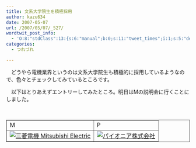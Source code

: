 ```yaml
---
title: 文系大学院生を積極採用
author: kazu634
date: 2007-05-07
url: /2007/05/07/_527/
wordtwit_post_info:
  - 'O:8:"stdClass":13:{s:6:"manual";b:0;s:11:"tweet_times";i:1;s:5:"delay";i:0;s:7:"enabled";i:1;s:10:"separation";s:2:"60";s:7:"version";s:3:"3.7";s:14:"tweet_template";b:0;s:6:"status";i:2;s:6:"result";a:0:{}s:13:"tweet_counter";i:2;s:13:"tweet_log_ids";a:1:{i:0;i:2929;}s:9:"hash_tags";a:0:{}s:8:"accounts";a:1:{i:0;s:7:"kazu634";}}'
categories:
  - つれづれ

---
```

<div class="section">
<p>
    　どうやら電機業界というのは文系大学院生も積極的に採用しているようなので、色々とチェックしてみているところです。
</p>
  
<p>
    　以下はとりあえずエントリーしてみたところ。明日はMの説明会に行くことにしました。
</p>
  
<p>
<center>
<br /> 
      
<table cellspacing="0" cellpadding="2" border="1">
<tr valign="top">
<td>
            M
</td>
          
<td>
            P
</td>
</tr>
        
<tr valign="top">
<td>
<a href="http://www.mitsubishielectric.co.jp/" onclick="__gaTracker('send', 'event', 'outbound-article', 'http://www.mitsubishielectric.co.jp/', '');" target="_blank"><img alt="三菱電機 Mitsubishi Electric" src="http://img.simpleapi.net/small/http://www.mitsubishielectric.co.jp/" border="0" /></a>
</td>
          
<td>
<a href="http://pioneer.jp/" onclick="__gaTracker('send', 'event', 'outbound-article', 'http://pioneer.jp/', '');" target="_blank"><img alt="パイオニア株式会社" src="http://img.simpleapi.net/small/http://pioneer.jp/" border="0" /></a>
</td>
</tr>
</table>
      
<p>
</center> </div>